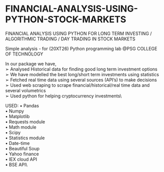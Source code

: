 # FINANCIAL-ANALYSIS-USING-PYTHON-STOCK-MARKETS

FINANCIAL ANALYSIS USING PYTHON FOR LONG TERM INVESTING /
ALGORITHMIC TRADING / DAY TRADING IN STOCK MARKETS

Simple analysis - for (20XT26) Python programming lab @PSG COLLEGE OF TECHNOLOGY

In our package we have,\
➢ Analysed Historical data for finding good long term investment options\
➢ We have modelled the best long/short term investments using statistics\
➢ Fetched real time data using several sources (API’s) to make decisions\
➢ Used web scraping to scrape financial/historical/real time data and\
several volumetrics\
➢ Used python for helping cryptocurrency investments\

USED:
• Pandas\
• Numpy\
• Matplotlib\
• Requests module\
• Math module\
• Scipy\
• Statistics module\
• Date-time\
• Beautiful Soup\
• Yahoo finance\
• IEX cloud API\
• BSE API\

